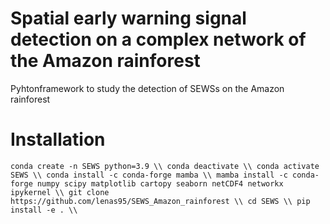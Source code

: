 # Spatial early warning signal detection on a complex network of the Amazon rainforest
Pyhtonframework to study the detection of SEWSs on the Amazon rainforest

# Installation

``
conda create -n SEWS python=3.9 \\
conda deactivate \\
conda activate SEWS \\
conda install -c conda-forge mamba \\
mamba install -c conda-forge numpy scipy matplotlib cartopy seaborn netCDF4 networkx ipykernel \\
git clone https://github.com/lenas95/SEWS_Amazon_rainforest \\
cd SEWS \\
pip install -e . \\
``
